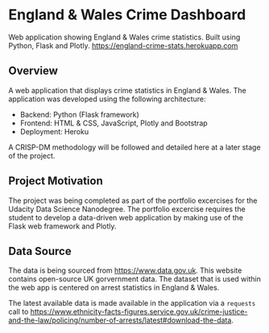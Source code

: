 # England & Wales Crime Dashboard
Web application showing England & Wales crime statistics. Built using Python, Flask and Plotly. https://england-crime-stats.herokuapp.com
## Overview
A web application that displays crime statistics in England & Wales. The application was developed using the following architecture:

* Backend: Python (Flask framework)
* Frontend: HTML & CSS, JavaScript, Plotly and Bootstrap
* Deployment: Heroku

A CRISP-DM methodology will be followed and detailed here at a later stage of the project.
## Project Motivation
The project was being completed as part of the portfolio excercises for the Udacity Data Science Nanodegree. The portfolio excercise requires the student to develop a data-driven web application by making use of the Flask web framework and Plotly.
## Data Source
The data is being sourced from https://www.data.gov.uk. This website contains open-source UK gorvernment data. The dataset that is used within the web app is centered on arrest statistics in England & Wales.

The latest available data is made available in the application via a `requests` call to https://www.ethnicity-facts-figures.service.gov.uk/crime-justice-and-the-law/policing/number-of-arrests/latest#download-the-data.

